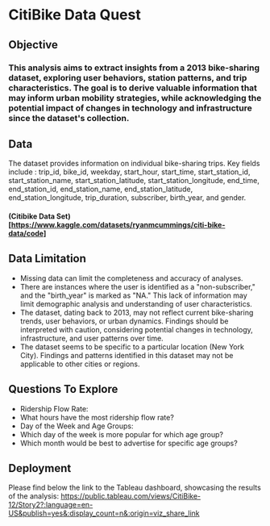 # CitiBike Data Quest
## Objective
### This analysis aims to extract insights from a 2013 bike-sharing dataset, exploring user behaviors, station patterns, and trip characteristics. The goal is to derive valuable information that may inform urban mobility strategies, while acknowledging the potential impact of changes in technology and infrastructure since the dataset's collection.
## Data
The dataset provides information on individual bike-sharing trips. Key fields include : 
trip_id, bike_id, weekday, start_hour, start_time, start_station_id, start_station_name, start_station_latitude, start_station_longitude, end_time, end_station_id, end_station_name, end_station_latitude, end_station_longitude, trip_duration, subscriber, birth_year, and gender.
#### (Citibike Data Set)[https://www.kaggle.com/datasets/ryanmcummings/citi-bike-data/code]
## Data	Limitation	
* Missing	data	can	limit	the	completeness	and	accuracy	of	analyses.	
* There	are	instances	where	the	user	is	identified	as	a	"non-subscriber,"	and	the	"birth_year"	is	marked	as	"NA."	This	lack	of	information	may	limit	demographic	analysis	and	understanding	of	user	characteristics. 
* The	dataset,	dating	back	to	2013,	may	not	reflect	current	bike-sharing	trends,	user	behaviors,	or	urban	dynamics.	Findings	should	be	interpreted	with	caution,	considering	potential	changes	in	technology,	infrastructure,	and	user	patterns	over	time.	
* The	dataset	seems	to	be	specific	to	a	particular	location	(New	York	City).	Findings	and	patterns	identified	in	this	dataset	may	not	be	applicable	to	other	cities	or	regions.	
## Questions To Explore 
* Ridership Flow Rate:
* What hours have the most ridership flow rate?
* Day of the Week and Age Groups:
* Which day of the week is more popular for which age group?
* Which month would be best to advertise for specific age groups?
## Deployment 
Please find below the link to the Tableau dashboard, showcasing the results of the analysis:
https://public.tableau.com/views/CitiBike-12/Story2?:language=en-US&publish=yes&:display_count=n&:origin=viz_share_link
